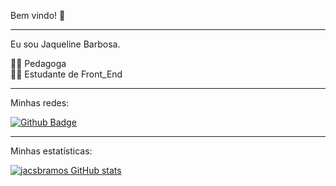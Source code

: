  Bem vindo! 🙋

 <hr>
 Eu sou Jaqueline Barbosa.
 
 👩‍🏫 Pedagoga <br>
 👩‍🎓  Estudante de Front_End <br>
 
 <hr>

 Minhas redes:
 
[![Github Badge](https://img.shields.io/badge/-Github-000?style=flat-square&logo=Github&logoColor=white&link=https://github.com/jacksbramos)](https://github.com/jacksbramos)

<hr>
Minhas estatísticas:

[![jacsbramos GitHub stats](https://github-readme-stats.vercel.app/api?username=jacksbramos)](https://github.com/jacsbramos/github-readme-stats)



